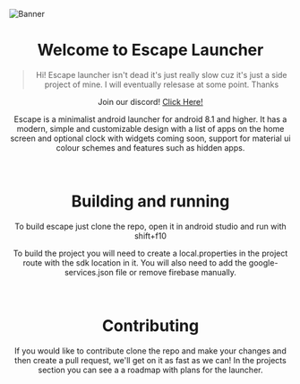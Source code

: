 ![Banner](https://github.com/GeorgeClensy/Escape-Launcher/blob/master/branding/Banner/Banner%20With%20Screenshots.png)

<!--suppress ALL -->
<div align="center">
  
<h1 align="center">
  Welcome to Escape Launcher
</h1>

> Hi! Escape launcher isn't dead it's just really slow cuz it's just a side project of mine. I will eventually relesase at some point. Thanks

Join our discord! [Click Here!](https://discord.gg/9u5eVTFsyS)

Escape is a minimalist android launcher for android 8.1 and higher. It has a modern, simple and customizable design with a list of apps on the home screen and optional clock with widgets coming soon, support for material ui colour schemes and features such as hidden apps.

<br/>

<h1>
  Building and running
</h1>

To build escape just clone the repo, open it in android studio and run with shift+f10 

To build the project you will need to create a local.properties in the project route with the sdk location in it. You will also need to add the google-services.json file or remove firebase manually.
 
<br>

<h1>
  Contributing
</h1>

If you would like to contribute clone the repo and make your changes and then create a pull request, we'll get on it as fast as we can! In the projects section you can see a a roadmap with plans for the launcher.  

</div>
